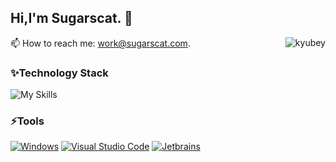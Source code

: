 ## Hi,I'm Sugarscat. :wave:

<img src="https://cdn.jsdelivr.net/gh/sugarscat/icon/gif/kyubey.gif" align="right" alt="kyubey"/>

📫 How to reach me: work@sugarscat.com.

### ✨Technology Stack

![My Skills](https://skillicons.dev/icons?i=java,go,react,python&theme=light)

### ⚡️Tools

[![Windows](https://cdn.jsdelivr.net/gh/sugarscat/icon-archive/svg/windows.svg)](https://windows.com/)
[![Visual Studio Code](https://cdn.jsdelivr.net/gh/sugarscat/icon-archive/svg/vscode.svg)](https://code.visualstudio.com/)
[![Jetbrains](https://cdn.jsdelivr.net/gh/sugarscat/icon-archive/svg/jetbrains.svg)](https://www.jetbrains.com/)